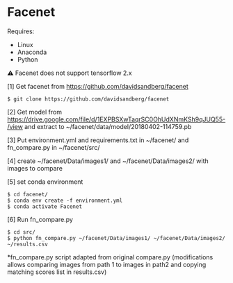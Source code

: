 # Facenet

Requires:
* Linux
* Anaconda
* Python

⚠ Facenet does not support tensorflow 2.x

[1] Get facenet from https://github.com/davidsandberg/facenet
```
$ git clone https://github.com/davidsandberg/facenet
```

[2] Get model from https://drive.google.com/file/d/1EXPBSXwTaqrSC0OhUdXNmKSh9qJUQ55-/view
and extract to ~/facenet/data/model/20180402-114759.pb

[3] Put environment.yml and requirements.txt in ~/facenet/ 
    and fn_compare.py in ~/facenet/src/

[4] create ~/facenet/Data/images1/ and ~/facenet/Data/images2/ with images to compare

[5] set conda environment 
```
$ cd facenet/
$ conda env create -f environment.yml
$ conda activate Facenet
```

[6] Run fn_compare.py 
```
$ cd src/
$ python fn_compare.py ~/facenet/Data/images1/ ~/facenet/Data/images2/ ~/results.csv
```
*fn_compare.py script adapted from original compare.py (modifications allows comparing images from path 1 to images in path2 and copying matching scores list in results.csv)
